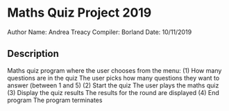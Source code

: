 # Maths Quiz Project 2019

Author Name: Andrea Treacy
Compiler: Borland
Date: 10/11/2019

## Description
Maths quiz program where the user chooses from the menu:
(1) How many questions are in the quiz
    The user picks how many questions they want to answer (between 1 and 5)
(2) Start the quiz
    The user plays the maths quiz
(3) Display the quiz results
    The results for the round are displayed
(4) End program
    The program terminates
